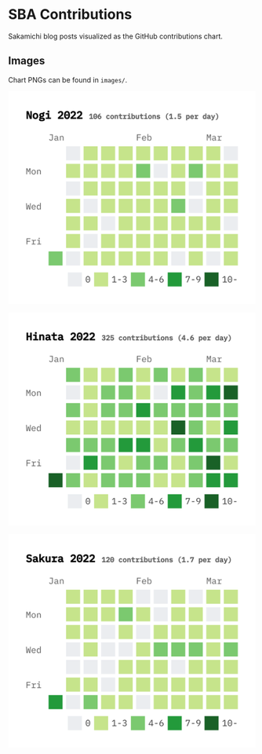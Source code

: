 # SBA Contributions

Sakamichi blog posts visualized as the GitHub contributions chart.

## Images

Chart PNGs can be found in `images/`.

![Nogi 2022](./images/nogi/2022.png)

![Hinata 2022](./images/hinata/2022.png)

![Sakura 2022](./images/sakura/2022.png)
